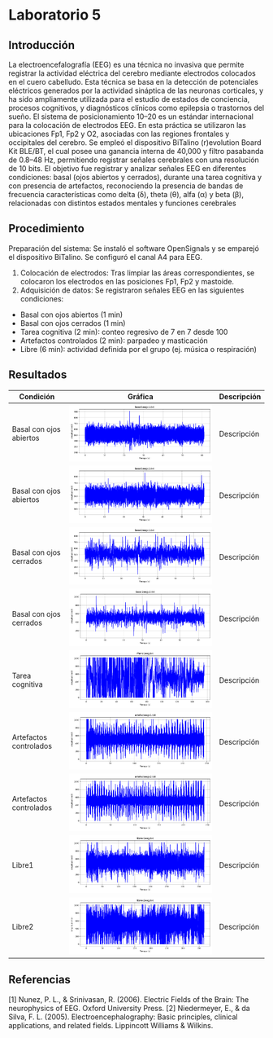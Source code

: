 # Laboratorio 5

## Introducción
La electroencefalografía (EEG) es una técnica no invasiva que permite registrar la actividad eléctrica del cerebro mediante electrodos colocados en el cuero cabelludo. Esta técnica se basa en la detección de potenciales eléctricos generados por la actividad sináptica de las neuronas corticales, y ha sido ampliamente utilizada para el estudio de estados de conciencia, procesos cognitivos, y diagnósticos clínicos como epilepsia o trastornos del sueño.
El sistema de posicionamiento 10–20 es un estándar internacional para la colocación de electrodos EEG. En esta práctica se utilizaron las ubicaciones Fp1, Fp2 y O2, asociadas con las regiones frontales y occipitales del cerebro. Se empleó el dispositivo BiTalino (r)evolution Board Kit BLE/BT, el cual posee una ganancia interna de 40,000 y filtro pasabanda de 0.8–48 Hz, permitiendo registrar señales cerebrales con una resolución de 10 bits.
El objetivo fue registrar y analizar señales EEG en diferentes condiciones: basal (ojos abiertos y cerrados), durante una tarea cognitiva y con presencia de artefactos, reconociendo la presencia de bandas de frecuencia características como delta (δ), theta (θ), alfa (α) y beta (β), relacionadas con distintos estados mentales y funciones cerebrales

## Procedimiento
Preparación del sistema: Se instaló el software OpenSignals y se emparejó el dispositivo BiTalino. Se configuró el canal A4 para EEG.

1. Colocación de electrodos: Tras limpiar las áreas correspondientes, se colocaron los electrodos en las posiciones Fp1, Fp2 y mastoide. 
2. Adquisición de datos: Se registraron señales EEG en las siguientes condiciones:
  - Basal con ojos abiertos (1 min)
  - Basal con ojos cerrados (1 min)
  - Tarea cognitiva (2 min): conteo regresivo de 7 en 7 desde 100
  - Artefactos controlados (2 min): parpadeo y masticación
  - Libre (6 min): actividad definida por el grupo (ej. música o respiración)

## Resultados
| Condición | Gráfica | Descripción |
| --------- | ------- | ----------- |
| Basal con ojos abiertos | ![EEG](visualized/basal1eegv1.png) | Descripción |
| Basal con ojos abiertos | ![EEG](visualized/basal1eegv2.png) | Descripción |
| Basal con ojos cerrados | ![EEG](visualized/basal2eegv1.png) | Descripción |
| Basal con ojos cerrados | ![EEG](visualized/basal2eegv2.png) | Descripción |
| Tarea cognitiva | ![EEG](visualized/Plano1eeg.png) | Descripción |
| Artefactos controlados | ![EEG](visualized/artefacteegv1.png) | Descripción |
| Artefactos controlados | ![EEG](visualized/artefacteegv2.png) | Descripción |
| Libre1 | ![EEG](visualized/librev1eeg.png) | Descripción |
| Libre2 | ![EEG](visualized/librev2eeg.png) | Descripción |

## Referencias
[1] Nunez, P. L., & Srinivasan, R. (2006). Electric Fields of the Brain: The neurophysics of EEG. Oxford University Press.
[2] Niedermeyer, E., & da Silva, F. L. (2005). Electroencephalography: Basic principles, clinical applications, and related fields. Lippincott Williams & Wilkins.

